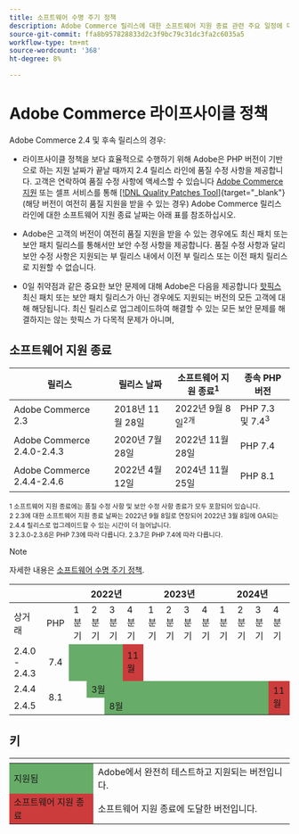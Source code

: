 ```yaml
---
title: 소프트웨어 수명 주기 정책
description: Adobe Commerce 릴리스에 대한 소프트웨어 지원 종료 관련 주요 일정에 대해 알아봅니다.
source-git-commit: ffa8b957828833d2c3f9bc79c31dc3fa2c6035a5
workflow-type: tm+mt
source-wordcount: '368'
ht-degree: 8%

---
```



# Adobe Commerce 라이프사이클 정책

Adobe Commerce 2.4 및 후속 릴리스의 경우:

- 라이프사이클 정책을 보다 효율적으로 수행하기 위해 Adobe은 PHP 버전이 기반으로 하는 지원 날짜가 끝날 때까지 2.4 릴리스 라인에 품질 수정 사항을 제공합니다. 고객은 연락하여 품질 수정 사항에 액세스할 수 있습니다 [Adobe Commerce 지원](https://developer.adobe.com/commerce/contributor/community/support/) 또는 셀프 서비스를 통해 [[!DNL Quality Patches Tool]](https://experienceleague.adobe.com/tools/commerce-quality-patches/index.html){target=&quot;_blank&quot;}(해당 버전이 여전히 품질 지원을 받을 수 있는 경우) Adobe Commerce 릴리스 라인에 대한 소프트웨어 지원 종료 날짜는 아래 표를 참조하십시오.

- Adobe은 고객의 버전이 여전히 품질 지원을 받을 수 있는 경우에도 최신 패치 또는 보안 패치 릴리스를 통해서만 보안 수정 사항을 제공합니다. 품질 수정 사항과 달리 보안 수정 사항은 지원되는 부 릴리스 내에서 이전 부 릴리스 또는 이전 패치 릴리스로 지원할 수 없습니다.

- 0일 취약점과 같은 중요한 보안 문제에 대해 Adobe은 다음을 제공합니다 [핫픽스](https://support.magento.com/hc/en-us/sections/360003869892-Known-issues-patches-attached-) 최신 패치 또는 보안 패치 릴리스가 아닌 경우에도 지원되는 버전의 모든 고객에 대해 해당됩니다. 최신 릴리스로 업그레이드하여 해결할 수 있는 모든 보안 문제를 해결하지는 않는 핫픽스 가 다목적 문제가 아니며,

## 소프트웨어 지원 종료

| 릴리스 | 릴리스 날짜 | 소프트웨어 지원 종료<sup>1</sup> | 종속 PHP 버전 |
| -------------------------------- | ----------------- | ----------------------------------- | --------------------------- |
| Adobe Commerce 2.3 | 2018년 11월 28일 | 2022년 9월 8일<sup>2개</sup> | PHP 7.3 및 7.4<sup>3</sup> |
| Adobe Commerce 2.4.0-2.4.3 | 2020년 7월 28일 | 2022년 11월 28일 | PHP 7.4 |
| Adobe Commerce 2.4.4-2.4.6 | 2022년 4월 12일 | 2024년 11월 25일 | PHP 8.1 |

<sup>1 소프트웨어 지원 종료에는 품질 수정 사항 및 보안 수정 사항 종료가 모두 포함되어 있습니다.</sup><br>
<sup>2 2.3에 대한 소프트웨어 지원 종료 날짜는 2022년 9월 8일로 연장되어 2022년 3월 8일에 GA되는 2.4.4 릴리스로 업그레이드할 수 있는 시간이 더 늘어납니다.</sup><br>
<sup>3 2.3.0-2.3.6은 PHP 7.3에 따라 다릅니다. 2.3.7은 PHP 7.4에 따라 다릅니다.</sup>

>[!NOTE]
>
>자세한 내용은 [소프트웨어 수명 주기 정책](https://www.adobe.com/content/dam/cc/en/legal/terms/enterprise/pdfs/Adobe-Commerce-Software-Lifecycle-Policy.pdf).

<table>
<thead>
  <tr>
    <th colspan="2"></th>
    <th colspan="4">2022년</th>
    <th colspan="4">2023년</th>
    <th colspan="4">2024년</th>
  </tr>
</thead>
<tbody>
  <tr>
    <td>상거래</td>
    <td>PHP</td>
    <td>1분기</td>
    <td>2분기</td>
    <td>3분기</td>
    <td>4분기</td>
    <td>1분기</td>
    <td>2분기</td>
    <td>3분기</td>
    <td>4분기</td>
    <td>1분기</td>
    <td>2분기</td>
    <td>3분기</td>
    <td>4분기</td>
  </tr>
  <tr>
    <td>2.4.0 - 2.4.3</td>
    <td style="text-align:center">7.4</td>
    <td colspan="3" style="background-color:#67ac68;"></td>
    <td style="background-color:#cd3c3c;">11월</td>
    <td colspan="8" ></td>
  </tr>
  <tr>
    <td>2.4.4</td>
    <td rowspan="2" style="text-align:center">8.1</td>
    <td></td>
    <td colspan="10" style="background-color:#67ac68;">3월</td>
    <td rowspan="2" style="background-color:#cd3c3c;">11월</td>
  </tr>
  <tr>
    <td>2.4.5</td>
    <td colspan="2"></td>
    <td colspan="9" style="background-color:#67ac68;">8월</td>
  </tr>
</tbody>
</table>

## 키

<table>
  <thead>
   <tr>
    <th></th>
    <th></th>
   </tr>
  </thead>
 <tbody>
  <tr>
   <td style="background-color:#67ac68;">지원됨</td>
   <td>Adobe에서 완전히 테스트하고 지원되는 버전입니다.</td>
  </tr>
  <tr>
   <td style="background-color:#cd3c3c;">소프트웨어 지원 종료</td>
   <td>소프트웨어 지원 종료에 도달한 버전입니다.</td>
  </tr>
 </tbody>
</table>

